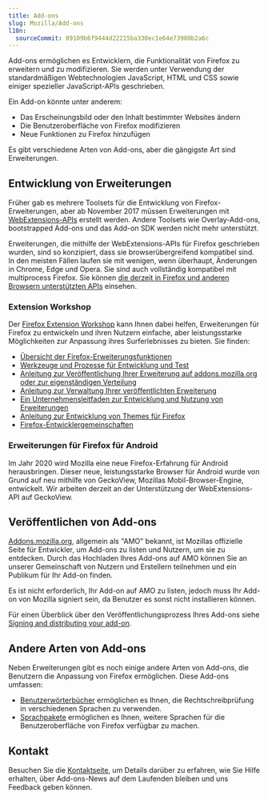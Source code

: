 ```yaml
---
title: Add-ons
slug: Mozilla/Add-ons
l10n:
  sourceCommit: 09109b6f9444d22215ba330ec1e64e73980b2a6c
---
```


Add-ons ermöglichen es Entwicklern, die Funktionalität von Firefox zu erweitern und zu modifizieren. Sie werden unter Verwendung der standardmäßigen Webtechnologien JavaScript, HTML und CSS sowie einiger spezieller JavaScript-APIs geschrieben.

Ein Add-on könnte unter anderem:

- Das Erscheinungsbild oder den Inhalt bestimmter Websites ändern
- Die Benutzeroberfläche von Firefox modifizieren
- Neue Funktionen zu Firefox hinzufügen

Es gibt verschiedene Arten von Add-ons, aber die gängigste Art sind Erweiterungen.

## Entwicklung von Erweiterungen

Früher gab es mehrere Toolsets für die Entwicklung von Firefox-Erweiterungen, aber ab November 2017 müssen Erweiterungen mit [WebExtensions-APIs](/de/docs/Mozilla/Add-ons/WebExtensions) erstellt werden. Andere Toolsets wie Overlay-Add-ons, bootstrapped Add-ons und das Add-on SDK werden nicht mehr unterstützt.

Erweiterungen, die mithilfe der WebExtensions-APIs für Firefox geschrieben wurden, sind so konzipiert, dass sie browserübergreifend kompatibel sind. In den meisten Fällen laufen sie mit wenigen, wenn überhaupt, Änderungen in Chrome, Edge und Opera. Sie sind auch vollständig kompatibel mit multiprocess Firefox. Sie können [die derzeit in Firefox und anderen Browsern unterstützten APIs](/de/docs/Mozilla/Add-ons/WebExtensions/Browser_support_for_JavaScript_APIs) einsehen.

### Extension Workshop

Der [Firefox Extension Workshop](https://extensionworkshop.com/) kann Ihnen dabei helfen, Erweiterungen für Firefox zu entwickeln und ihren Nutzern einfache, aber leistungsstarke Möglichkeiten zur Anpassung ihres Surferlebnisses zu bieten. Sie finden:

- [Übersicht der Firefox-Erweiterungsfunktionen](https://extensionworkshop.com/#about)
- [Werkzeuge und Prozesse für Entwicklung und Test](https://extensionworkshop.com/documentation/develop/)
- [Anleitung zur Veröffentlichung Ihrer Erweiterung auf addons.mozilla.org oder zur eigenständigen Verteilung](https://extensionworkshop.com/documentation/publish/)
- [Anleitung zur Verwaltung Ihrer veröffentlichten Erweiterung](https://extensionworkshop.com/documentation/manage/)
- [Ein Unternehmensleitfaden zur Entwicklung und Nutzung von Erweiterungen](https://extensionworkshop.com/documentation/enterprise/)
- [Anleitung zur Entwicklung von Themes für Firefox](https://extensionworkshop.com/documentation/themes/)
- [Firefox-Entwicklergemeinschaften](https://extensionworkshop.com/community/)

### Erweiterungen für Firefox für Android

Im Jahr 2020 wird Mozilla eine neue Firefox-Erfahrung für Android herausbringen. Dieser neue, leistungsstarke Browser für Android wurde von Grund auf neu mithilfe von GeckoView, Mozillas Mobil-Browser-Engine, entwickelt. Wir arbeiten derzeit an der Unterstützung der WebExtensions-API auf GeckoView.

## Veröffentlichen von Add-ons

[Addons.mozilla.org](https://addons.mozilla.org/), allgemein als "AMO" bekannt, ist Mozillas offizielle Seite für Entwickler, um Add-ons zu listen und Nutzern, um sie zu entdecken. Durch das Hochladen Ihres Add-ons auf AMO können Sie an unserer Gemeinschaft von Nutzern und Erstellern teilnehmen und ein Publikum für Ihr Add-on finden.

Es ist nicht erforderlich, Ihr Add-on auf AMO zu listen, jedoch muss Ihr Add-on von Mozilla signiert sein, da Benutzer es sonst nicht installieren können.

Für einen Überblick über den Veröffentlichungsprozess Ihres Add-ons siehe [Signing and distributing your add-on](https://extensionworkshop.com/documentation/publish/signing-and-distribution-overview/).

## Andere Arten von Add-ons

Neben Erweiterungen gibt es noch einige andere Arten von Add-ons, die Benutzern die Anpassung von Firefox ermöglichen. Diese Add-ons umfassen:

- [Benutzerwörterbücher](https://support.mozilla.org/en-US/kb/how-do-i-use-firefox-spell-checker) ermöglichen es Ihnen, die Rechtschreibprüfung in verschiedenen Sprachen zu verwenden.
- [Sprachpakete](https://support.mozilla.org/en-US/kb/use-firefox-another-language) ermöglichen es Ihnen, weitere Sprachen für die Benutzeroberfläche von Firefox verfügbar zu machen.

## Kontakt

Besuchen Sie die [Kontaktseite](/de/docs/Mozilla/Add-ons/Contact_us), um Details darüber zu erfahren, wie Sie Hilfe erhalten, über Add-ons-News auf dem Laufenden bleiben und uns Feedback geben können.
